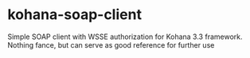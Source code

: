 kohana-soap-client
==================

Simple SOAP client with WSSE authorization for Kohana 3.3 framework. Nothing fance, but can serve as good reference for further use

